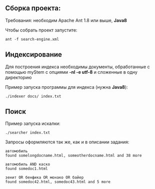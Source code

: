 ## Сборка проекта:

Требования: необходим Apache Ant 1.8 или выше, **Java8**

Чтобы собрать проект запустите: 

	ant -f search-engine.xml

## Индексирование

Для построения индекса необходимы документы, обработанные с помощью myStem с опциями **-nl -e utf-8** и сложенные в одну директорию

Пример запуска программы для индекса (нужна **Java8**):

	./indexer docs/ index.txt

## Поиск

Пример запуска искалки:

	./searcher index.txt

Запросы оформляются так же, как и в описании задания:

	автомобиль
    found somelongdocname.html, someotherdocname.html and 38 more

	автомобиль AND каско
    found somedoc1.html

	зенит OR бенфика OR монако OR байер
    found somedoc42.html, somedoc43.html and 5 more
